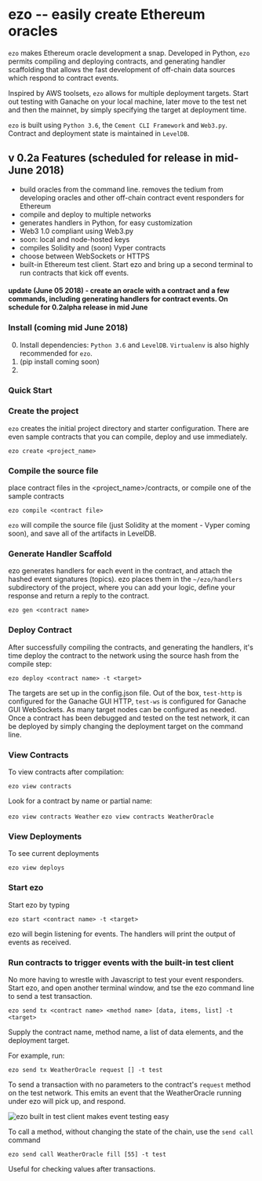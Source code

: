 # ezo -- easily create Ethereum oracles

`ezo` makes Ethereum oracle development a snap.  Developed in Python, `ezo` permits compiling and deploying contracts, and generating handler scaffolding that allows the fast development of off-chain data sources which respond to contract events.

Inspired by AWS toolsets, `ezo` allows for multiple deployment targets.  Start out testing with Ganache on your local machine, later move to the test net and then the mainnet, by simply specifying the target at deployment time.

`ezo` is built using `Python 3.6`, the `Cement CLI Framework` and `Web3.py`. Contract and deployment state is maintained in `LevelDB`.

## v 0.2a Features (scheduled for release in mid-June 2018)
+ build oracles from the command line.  removes the tedium from developing oracles and other off-chain contract event responders for Ethereum
+ compile and deploy to multiple networks
+ generates handlers in Python, for easy customization
+ Web3 1.0 compliant using Web3.py
+ soon: local and node-hosted keys
+ compiles Solidity and (soon) Vyper contracts
+ choose between WebSockets or HTTPS
+ built-in Ethereum test client.  Start ezo and bring up a second terminal to run contracts that kick off events.

#### update (June 05 2018) - create an oracle with a contract and a few commands, including generating handlers for contract events.  On schedule for 0.2alpha release in mid June


### Install (coming mid June 2018)

0.  Install dependencies:  `Python 3.6` and `LevelDB`.  `Virtualenv` is also highly recommended for `ezo`.
1.  (pip install coming soon)
2.  


### Quick Start

### Create the project 
`ezo` creates the initial project directory and starter configuration.  There are even sample contracts that you can compile, deploy and use immediately.

`ezo create <project_name>` 


### Compile the source file
place contract files in the <project_name>/contracts, or compile one of the sample contracts

`ezo compile <contract file>`

`ezo` will compile the source file (just Solidity at the moment - Vyper coming soon), and save all of the artifacts in LevelDB.


### Generate Handler Scaffold
ezo generates handlers for each event in the contract, and attach the hashed event signatures (topics).  ezo places them in the `~/ezo/handlers` subdirectory of the project, where you can add your logic, define your response and return a reply to the contract.  

`ezo gen <contract name>`


### Deploy Contract
After successfully compiling the contracts, and generating the handlers, it's time deploy the contract to the network using the source hash from the compile step:

`ezo deploy <contract name> -t <target>`

The targets are set up in the config.json file.  Out of the box, `test-http` is configured for the Ganache GUI HTTP, `test-ws` is configured for Ganache GUI WebSockets.  As many target nodes can be configured as needed.  Once a contract has been debugged and tested on the test network, it can be deployed by simply changing the deployment target on the command line.


### View Contracts

To view contracts after compilation:

`ezo view contracts`

Look for a contract by name or partial name:

`ezo view contracts Weather`
`ezo view contracts WeatherOracle`


### View Deployments

To see current deployments

`ezo view deploys`


### Start ezo
Start ezo by typing

`ezo start <contract name> -t <target>`
  
 ezo will begin listening for events.  The handlers will print the output of events as received.  


### Run contracts to trigger events with the built-in test client

No more having to wrestle with Javascript to test your event responders.  Start ezo, and open another terminal window, and tse the ezo command line to send a test transaction.  

`ezo send tx <contract name> <method name> [data, items, list] -t <target>`

Supply the contract name, method name, a list of data elements, and the deployment target.

For example, run:

`ezo send tx WeatherOracle request [] -t test`

To send a transaction with no parameters to the contract's `request` method on the test network.  This emits an event that the WeatherOracle running under ezo will pick up, and respond. 

![ezo built in test client makes event testing easy](https://user-images.githubusercontent.com/1685659/41264445-9b445b80-6da1-11e8-80f6-2e64fbc4e69f.png)

To call a method, without changing the state of the chain, use the `send call` command

`ezo send call WeatherOracle fill [55] -t test`

Useful for checking values after transactions.
